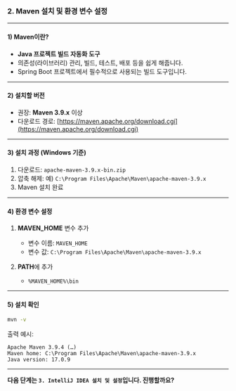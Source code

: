 ### 2. Maven 설치 및 환경 변수 설정

---

#### 1) **Maven이란?**

* **Java 프로젝트 빌드 자동화 도구**
* 의존성(라이브러리) 관리, 빌드, 테스트, 배포 등을 쉽게 해줍니다.
* Spring Boot 프로젝트에서 필수적으로 사용되는 빌드 도구입니다.

---

#### 2) **설치할 버전**

* 권장: **Maven 3.9.x** 이상
* 다운로드 경로: [https://maven.apache.org/download.cgi](https://maven.apache.org/download.cgi)

---

#### 3) **설치 과정 (Windows 기준)**

1. 다운로드: `apache-maven-3.9.x-bin.zip`
2. 압축 해제: 예) `C:\Program Files\Apache\Maven\apache-maven-3.9.x`
3. Maven 설치 완료

---

#### 4) **환경 변수 설정**

1. **MAVEN\_HOME** 변수 추가

   * 변수 이름: `MAVEN_HOME`
   * 변수 값: `C:\Program Files\Apache\Maven\apache-maven-3.9.x`
2. **PATH**에 추가

   * `%MAVEN_HOME%\bin`

---

#### 5) **설치 확인**

```bash
mvn -v
```

출력 예시:

```
Apache Maven 3.9.4 (…)
Maven home: C:\Program Files\Apache\Maven\apache-maven-3.9.x
Java version: 17.0.9
```

---

**다음 단계는 `3. IntelliJ IDEA 설치 및 설정`입니다. 진행할까요?**
